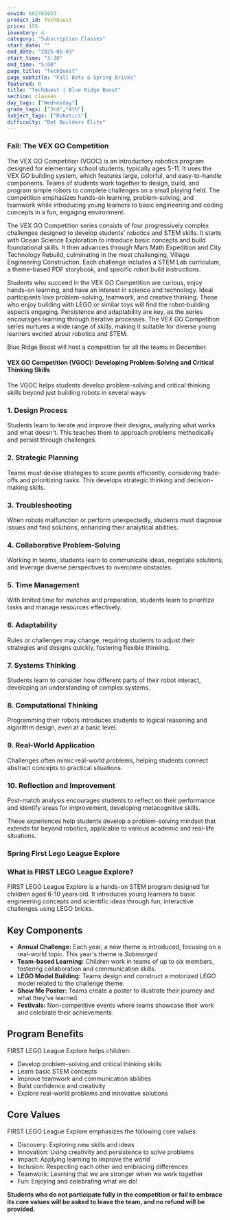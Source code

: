 ```yaml
---
ecwid: 682765853
product_id: TechQuest
price: 155
inventory: 4
category: "Subscription Classes"
start_date: ""
end_date: "2025-06-03"
start_time: "3:30"
end_time: "5:00"
page_title: "TechQuest"
page_subtitle: "Fall Bots & Spring Bricks"
featured: 0
title: "TechQuest | Blue Ridge Boost"
section: classes
day_tags: ["Wednesday"]
grade_tags: ["3rd","4th"]
subject_tags: ["Robotics"]
difficulty: "Bot Builders Elite"
---
```

<h3>Fall: The VEX GO Competition</h3><p>The VEX GO Competition (VGOC) is an introductory robotics program designed for elementary school students, typically ages 5-11. It uses the VEX GO building system, which features large, colorful, and easy-to-handle components. Teams of students work together to design, build, and program simple robots to complete challenges on a small playing field. The competition emphasizes hands-on learning, problem-solving, and teamwork while introducing young learners to basic engineering and coding concepts in a fun, engaging environment.</p><p>The VEX GO Competition series consists of four progressively complex challenges designed to develop students' robotics and STEM skills. It starts with Ocean Science Exploration to introduce basic concepts and build foundational skills. It then advances through Mars Math Expedition and City Technology Rebuild, culminating in the most challenging, Village Engineering Construction. Each challenge includes a STEM Lab curriculum, a theme-based PDF storybook, and specific robot build instructions.</p><p>Students who succeed in the VEX GO Competition are curious, enjoy hands-on learning, and have an interest in science and technology. Ideal participants love problem-solving, teamwork, and creative thinking. Those who enjoy building with LEGO or similar toys will find the robot-building aspects engaging. Persistence and adaptability are key, as the series encourages learning through iterative processes. The VEX GO Competition series nurtures a wide range of skills, making it suitable for diverse young learners excited about robotics and STEM.</p><p>Blue Ridge Boost will host a competition for all the teams in December.</p><h4>VEX GO Competition (VGOC): Developing Problem-Solving and Critical Thinking Skills</h4><p>The VGOC helps students develop problem-solving and critical thinking skills beyond just building robots in several ways:</p><div class="skill">
    <h3>1. Design Process</h3>
    <p>Students learn to iterate and improve their designs, analyzing what works and what doesn't. This teaches them to approach problems methodically and persist through challenges.</p>
</div><div class="skill">
    <h3>2. Strategic Planning</h3>
    <p>Teams must devise strategies to score points efficiently, considering trade-offs and prioritizing tasks. This develops strategic thinking and decision-making skills.</p>
</div><div class="skill">
    <h3>3. Troubleshooting</h3>
    <p>When robots malfunction or perform unexpectedly, students must diagnose issues and find solutions, enhancing their analytical abilities.</p>
</div><div class="skill">
    <h3>4. Collaborative Problem-Solving</h3>
    <p>Working in teams, students learn to communicate ideas, negotiate solutions, and leverage diverse perspectives to overcome obstacles.</p>
</div><div class="skill">
    <h3>5. Time Management</h3>
    <p>With limited time for matches and preparation, students learn to prioritize tasks and manage resources effectively.</p>
</div><div class="skill">
    <h3>6. Adaptability</h3>
    <p>Rules or challenges may change, requiring students to adjust their strategies and designs quickly, fostering flexible thinking.</p>
</div><div class="skill">
    <h3>7. Systems Thinking</h3>
    <p>Students learn to consider how different parts of their robot interact, developing an understanding of complex systems.</p>
</div><div class="skill">
    <h3>8. Computational Thinking</h3>
    <p>Programming their robots introduces students to logical reasoning and algorithm design, even at a basic level.</p>
</div><div class="skill">
    <h3>9. Real-World Application</h3>
    <p>Challenges often mimic real-world problems, helping students connect abstract concepts to practical situations.</p>
</div><div class="skill">
    <h3>10. Reflection and Improvement</h3>
    <p>Post-match analysis encourages students to reflect on their performance and identify areas for improvement, developing metacognitive skills.</p>
</div><p>These experiences help students develop a problem-solving mindset that extends far beyond robotics, applicable to various academic and real-life situations.</p><h3>Spring First Lego League Explore</h3><div class="section">
    <h3>What is FIRST LEGO League Explore?</h3>
    <p>FIRST LEGO League Explore is a hands-on STEM program designed for children aged 6-10 years old. It introduces young learners to basic engineering concepts and scientific ideas through fun, interactive challenges using LEGO bricks.</p>
</div><div class="section">
    <h2>Key Components</h2>
    <ul>
        <li><strong>Annual Challenge:</strong> Each year, a new theme is introduced, focusing on a real-world topic. This year's theme is <i>Submerged</i></li>
        <li><strong>Team-based Learning:</strong> Children work in teams of up to six members, fostering collaboration and communication skills.</li>
        <li><strong>LEGO Model Building:</strong> Teams design and construct a motorized LEGO model related to the challenge theme.</li>
        <li><strong>Show Me Poster:</strong> Teams create a poster to illustrate their journey and what they've learned.</li>
        <li><strong>Festivals:</strong> Non-competitive events where teams showcase their work and celebrate their achievements.</li>
    </ul>
</div><div class="section">
    <h2>Program Benefits</h2>
    <div class="highlight">
        <p>FIRST LEGO League Explore helps children:</p>
        <ul>
            <li>Develop problem-solving and critical thinking skills</li>
            <li>Learn basic STEM concepts</li>
            <li>Improve teamwork and communication abilities</li>
            <li>Build confidence and creativity</li>
            <li>Explore real-world problems and innovative solutions</li>
        </ul>
    </div>
</div><div class="section">
    <h2>Core Values</h2>
    <p>FIRST LEGO League Explore emphasizes the following core values:</p>
    <ul>
        <li>Discovery: Exploring new skills and ideas</li>
        <li>Innovation: Using creativity and persistence to solve problems</li>
        <li>Impact: Applying learning to improve the world</li>
        <li>Inclusion: Respecting each other and embracing differences</li>
        <li>Teamwork: Learning that we are stronger when we work together</li>
        <li>Fun: Enjoying and celebrating what we do!</li>
    </ul>
</div><p><strong>Students who do not participate fully in the competition or fail to embrace its core values will be asked to leave the team, and no refund will be provided.</strong></p>
